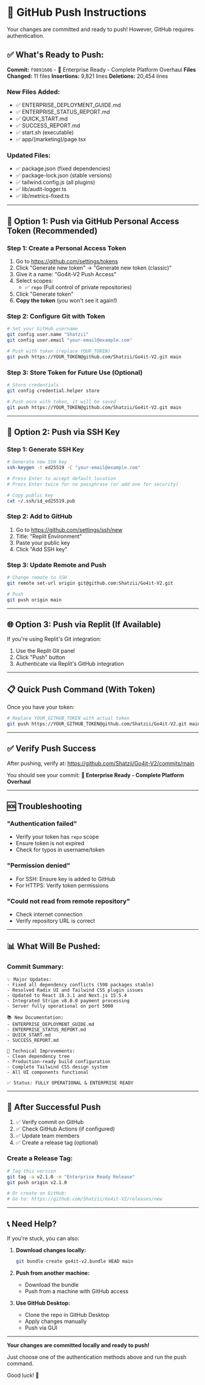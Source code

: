 # 🔐 GitHub Push Instructions

Your changes are committed and ready to push! However, GitHub requires authentication.

## ✅ What's Ready to Push:

**Commit:** `f9891606` - 🚀 Enterprise Ready - Complete Platform Overhaul
**Files Changed:** 11 files
**Insertions:** 9,821 lines
**Deletions:** 20,454 lines

### New Files Added:
- ✅ ENTERPRISE_DEPLOYMENT_GUIDE.md
- ✅ ENTERPRISE_STATUS_REPORT.md
- ✅ QUICK_START.md
- ✅ SUCCESS_REPORT.md
- ✅ start.sh (executable)
- ✅ app/(marketing)/page.tsx

### Updated Files:
- ✅ package.json (fixed dependencies)
- ✅ package-lock.json (stable versions)
- ✅ tailwind.config.js (all plugins)
- ✅ lib/audit-logger.ts
- ✅ lib/metrics-fixed.ts

---

## 🚀 Option 1: Push via GitHub Personal Access Token (Recommended)

### Step 1: Create a Personal Access Token
1. Go to https://github.com/settings/tokens
2. Click "Generate new token" → "Generate new token (classic)"
3. Give it a name: "Go4it-V2 Push Access"
4. Select scopes:
   - ✅ `repo` (Full control of private repositories)
5. Click "Generate token"
6. **Copy the token** (you won't see it again!)

### Step 2: Configure Git with Token
```bash
# Set your GitHub username
git config user.name "Shatzii"
git config user.email "your-email@example.com"

# Push with token (replace YOUR_TOKEN)
git push https://YOUR_TOKEN@github.com/Shatzii/Go4it-V2.git main
```

### Step 3: Store Token for Future Use (Optional)
```bash
# Store credentials
git config credential.helper store

# Push once with token, it will be saved
git push https://YOUR_TOKEN@github.com/Shatzii/Go4it-V2.git main
```

---

## 🔑 Option 2: Push via SSH Key

### Step 1: Generate SSH Key
```bash
# Generate new SSH key
ssh-keygen -t ed25519 -C "your-email@example.com"

# Press Enter to accept default location
# Press Enter twice for no passphrase (or add one for security)

# Copy public key
cat ~/.ssh/id_ed25519.pub
```

### Step 2: Add to GitHub
1. Go to https://github.com/settings/ssh/new
2. Title: "Replit Environment"
3. Paste your public key
4. Click "Add SSH key"

### Step 3: Update Remote and Push
```bash
# Change remote to SSH
git remote set-url origin git@github.com:Shatzii/Go4it-V2.git

# Push
git push origin main
```

---

## 🌐 Option 3: Push via Replit (If Available)

If you're using Replit's Git integration:

1. Use the Replit Git panel
2. Click "Push" button
3. Authenticate via Replit's GitHub integration

---

## 📋 Quick Push Command (With Token)

Once you have your token:

```bash
# Replace YOUR_GITHUB_TOKEN with actual token
git push https://YOUR_GITHUB_TOKEN@github.com/Shatzii/Go4it-V2.git main
```

---

## ✅ Verify Push Success

After pushing, verify at:
https://github.com/Shatzii/Go4it-V2/commits/main

You should see your commit:
**🚀 Enterprise Ready - Complete Platform Overhaul**

---

## 🆘 Troubleshooting

### "Authentication failed"
- Verify your token has `repo` scope
- Ensure token is not expired
- Check for typos in username/token

### "Permission denied"
- For SSH: Ensure key is added to GitHub
- For HTTPS: Verify token permissions

### "Could not read from remote repository"
- Check internet connection
- Verify repository URL is correct

---

## 📊 What Will Be Pushed:

### Commit Summary:
```
✨ Major Updates:
- Fixed all dependency conflicts (598 packages stable)
- Resolved Radix UI and Tailwind CSS plugin issues
- Updated to React 18.3.1 and Next.js 15.5.4
- Integrated Stripe v8.0.0 payment processing
- Server fully operational on port 5000

📚 New Documentation:
- ENTERPRISE_DEPLOYMENT_GUIDE.md
- ENTERPRISE_STATUS_REPORT.md
- QUICK_START.md
- SUCCESS_REPORT.md

🔧 Technical Improvements:
- Clean dependency tree
- Production-ready build configuration
- Complete Tailwind CSS design system
- All UI components functional

✅ Status: FULLY OPERATIONAL & ENTERPRISE READY
```

---

## 🎯 After Successful Push

1. ✅ Verify commit on GitHub
2. ✅ Check GitHub Actions (if configured)
3. ✅ Update team members
4. ✅ Create a release tag (optional)

### Create a Release Tag:
```bash
# Tag this version
git tag -a v2.1.0 -m "Enterprise Ready Release"
git push origin v2.1.0

# Or create on GitHub:
# Go to: https://github.com/Shatzii/Go4it-V2/releases/new
```

---

## 📞 Need Help?

If you're stuck, you can also:

1. **Download changes locally:**
   ```bash
   git bundle create go4it-v2.bundle HEAD main
   ```

2. **Push from another machine:**
   - Download the bundle
   - Push from a machine with GitHub access

3. **Use GitHub Desktop:**
   - Clone the repo in GitHub Desktop
   - Apply changes manually
   - Push via GUI

---

**Your changes are committed locally and ready to push!**

Just choose one of the authentication methods above and run the push command.

Good luck! 🚀
